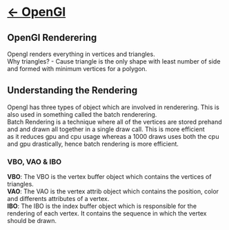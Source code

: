 # [<- OpenGl](../opengl/)

## OpenGl Renderering
Opengl renders everything in vertices and triangles.  
Why triangles? - Cause triangle is the only shape with least number of side and formed with minimum vertices for a polygon.

## Understanding the Rendering
Opengl has three types of object which are involved in renderering. This is also used in something called the batch renderering.  
Batch Rendering is a technique where all of the vertices are stored prehand and and drawn all together in a single draw call. This is more efficient  
as it reduces gpu and cpu usage whereas a 1000 draws uses both the cpu and gpu drastically, hence batch rendering is more efficient.  

### VBO, VAO & IBO
**VBO**: The VBO is the vertex buffer object which contains the vertices of triangles.  
**VAO**: The VAO is the vertex attrib object which contains the position, color and differents attributes of a vertex.  
**IBO**: The IBO is the index buffer object which is responsible for the rendering of each vertex. It contains the sequence in which the vertex should be drawn.  

